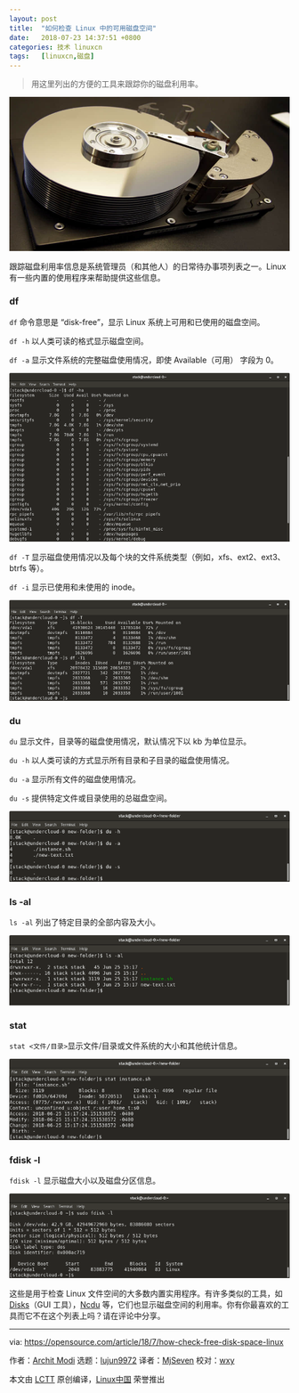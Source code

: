 ```yaml
---
layout: post
title:	"如何检查 Linux 中的可用磁盘空间"
date:	2018-07-23 14:37:51 +0800 
categories:	技术 linuxcn 
tags:	[linuxcn,磁盘]
---
```




> 
> 用这里列出的方便的工具来跟踪你的磁盘利用率。
> 
> 
> 


![](/Asserts/Images/album/201807/23/143741g3v54ph5nrqvs34s.jpg)


跟踪磁盘利用率信息是系统管理员（和其他人）的日常待办事项列表之一。Linux 有一些内置的使用程序来帮助提供这些信息。


### df


`df` 命令意思是 “disk-free”，显示 Linux 系统上可用和已使用的磁盘空间。


`df -h` 以人类可读的格式显示磁盘空间。


`df -a` 显示文件系统的完整磁盘使用情况，即使 Available（可用） 字段为 0。


![](/Asserts/Images/album/201807/23/143803xj0q3jt711u86lbj.png)


`df -T` 显示磁盘使用情况以及每个块的文件系统类型（例如，xfs、ext2、ext3、btrfs 等）。


`df -i` 显示已使用和未使用的 inode。


![](/Asserts/Images/album/201807/23/143811kct2ozb2oboiie9t.png)


### du


`du` 显示文件，目录等的磁盘使用情况，默认情况下以 kb 为单位显示。


`du -h` 以人类可读的方式显示所有目录和子目录的磁盘使用情况。


`du -a` 显示所有文件的磁盘使用情况。


`du -s` 提供特定文件或目录使用的总磁盘空间。


![](/Asserts/Images/album/201807/23/143816i5ogql8bjzoou85o.png)


### ls -al


`ls -al` 列出了特定目录的全部内容及大小。


![](/Asserts/Images/album/201807/23/143818vrh5i4q24iwp48ze.png)


### stat


`stat <文件/目录>`显示文件/目录或文件系统的大小和其他统计信息。


![](/Asserts/Images/album/201807/23/143823q003ksmdkzw8443g.png)


### fdisk -l


`fdisk -l` 显示磁盘大小以及磁盘分区信息。


![](/Asserts/Images/album/201807/23/143831s1n8wxw0dneal49j.png)


这些是用于检查 Linux 文件空间的大多数内置实用程序。有许多类似的工具，如 [Disks](https://wiki.gnome.org/Apps/Disks)（GUI 工具），[Ncdu](https://dev.yorhel.nl/ncdu) 等，它们也显示磁盘空间的利用率。你有你最喜欢的工具而它不在这个列表上吗？请在评论中分享。




---


via: <https://opensource.com/article/18/7/how-check-free-disk-space-linux>


作者：[Archit Modi](https://opensource.com/users/architmodi) 选题：[lujun9972](https://github.com/lujun9972) 译者：[MjSeven](https://github.com/MjSeven) 校对：[wxy](https://github.com/wxy)


本文由 [LCTT](https://github.com/LCTT/TranslateProject) 原创编译，[Linux中国](https://linux.cn/) 荣誉推出
